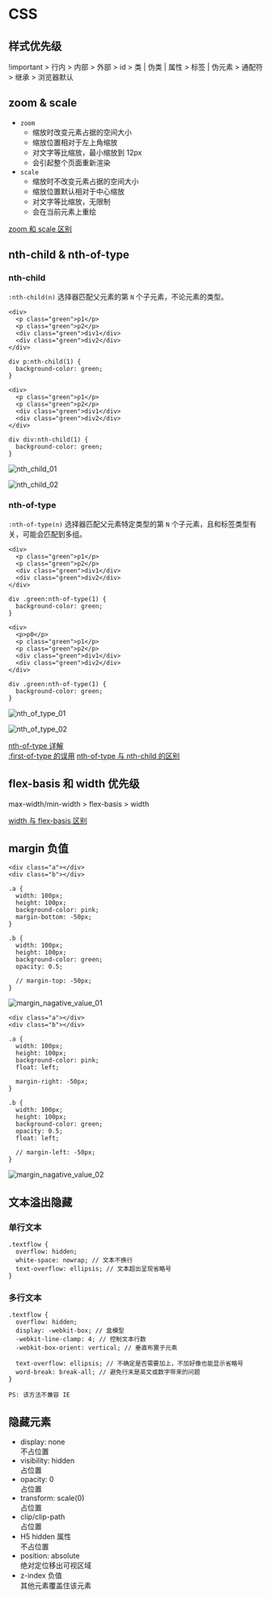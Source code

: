 # CSS

## 样式优先级

!important > 行内 > 内部 > 外部 > id > 类 | 伪类 | 属性 > 标签 | 伪元素 > 通配符 > 继承 > 浏览器默认

## zoom & scale

- `zoom`
  - 缩放时改变元素占据的空间大小
  - 缩放位置相对于左上角缩放
  - 对文字等比缩放，最小缩放到 12px
  - 会引起整个页面重新渲染
- `scale`
  - 缩放时不改变元素占据的空间大小
  - 缩放位置默认相对于中心缩放
  - 对文字等比缩放，无限制
  - 会在当前元素上重绘

[zoom 和 scale 区别](https://owen027.github.io/2019/06/17/zoomAndScale/)

## nth-child & nth-of-type

### nth-child

`:nth-child(n)` 选择器匹配父元素的第 `N` 个子元素，不论元素的类型。  

```
<div>
  <p class="green">p1</p>
  <p class="green">p2</p>
  <div class="green">div1</div>
  <div class="green">div2</div>
</div>

div p:nth-child(1) {
  background-color: green;
}
```

```
<div>
  <p class="green">p1</p>
  <p class="green">p2</p>
  <div class="green">div1</div>
  <div class="green">div2</div>
</div>

div div:nth-child(1) {
  background-color: green;
}
```

![nth_child_01](https://raw.githubusercontent.com/Vsnoy/PicGo/main/VuePress/nth_child_01.png)

![nth_child_02](https://raw.githubusercontent.com/Vsnoy/PicGo/main/VuePress/nth_child_02.png)

### nth-of-type

`:nth-of-type(n)` 选择器匹配父元素特定类型的第 `N` 个子元素，且和标签类型有关，可能会匹配到多组。

```
<div>
  <p class="green">p1</p>
  <p class="green">p2</p>
  <div class="green">div1</div>
  <div class="green">div2</div>
</div>

div .green:nth-of-type(1) {
  background-color: green;
}

```

```
<div>
  <p>p0</p>
  <p class="green">p1</p>
  <p class="green">p2</p>
  <div class="green">div1</div>
  <div class="green">div2</div>
</div>

div .green:nth-of-type(1) {
  background-color: green;
}

```

![nth_of_type_01](https://raw.githubusercontent.com/Vsnoy/PicGo/main/VuePress/nth_of_type_01.png)

![nth_of_type_02](https://raw.githubusercontent.com/Vsnoy/PicGo/main/VuePress/nth_of_type_02.png)

[nth-of-type 详解](https://juejin.cn/post/6844904174937866247)  
[:first-of-type 的误用](https://liyucang-git.github.io/2019/07/16/first-of-type%E7%9A%84%E8%AF%AF%E7%94%A8/)
[nth-of-type 与 nth-child 的区别](https://juejin.cn/post/7055272013018955806#heading-7)

## flex-basis 和 width 优先级

max-width/min-width > flex-basis > width

[width 与 flex-basis 区别](https://juejin.cn/post/6844903914148462599)

## margin 负值

```
<div class="a"></div>
<div class="b"></div>

.a {
  width: 100px;
  height: 100px;
  background-color: pink;
  margin-bottom: -50px;
}

.b {
  width: 100px;
  height: 100px;
  background-color: green;
  opacity: 0.5;

  // margin-top: -50px;
}
```

![margin_nagative_value_01](https://raw.githubusercontent.com/Vsnoy/PicGo/main/VuePress/margin_nagative_value_01.png)

```
<div class="a"></div>
<div class="b"></div>

.a {
  width: 100px;
  height: 100px;
  background-color: pink;
  float: left;
  
  margin-right: -50px;
}

.b {
  width: 100px;
  height: 100px;
  background-color: green;
  opacity: 0.5;
  float: left;
  
  // margin-left: -50px;
}
```

![margin_nagative_value_02](https://raw.githubusercontent.com/Vsnoy/PicGo/main/VuePress/margin_nagative_value_02.png)

## 文本溢出隐藏

### 单行文本

```
.textflow {
  overflow: hidden; 
  white-space: nowrap; // 文本不换行
  text-overflow: ellipsis; // 文本超出呈现省略号
}
```

### 多行文本

```
.textflow {
  overflow: hidden;
  display: -webkit-box; // 盒模型
  -webkit-line-clamp: 4; // 控制文本行数
  -webkit-box-orient: vertical; // 垂直布置子元素

  text-overflow: ellipsis; // 不确定是否需要加上，不加好像也能显示省略号
  word-break: break-all; // 避免行末是英文或数字带来的问题
}

PS: 该方法不兼容 IE
```

## 隐藏元素

- display: none  
  不占位置
- visibility: hidden  
  占位置
- opacity: 0  
  占位置
- transform: scale(0)  
  占位置
- clip/clip-path  
  占位置
- H5 hidden 属性  
  不占位置
- position: absolute  
  绝对定位移出可视区域
- z-index 负值  
  其他元素覆盖住该元素

